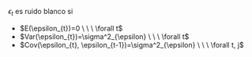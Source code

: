 $\epsilon_{t}$ es ruido blanco si

- $E(\epsilon_{t})=0 \ \ \ \forall t$
- $Var(\epsilon_{t})=\sigma^2_{\epsilon} \ \ \ \forall t$
- $Cov(\epsilon_{t}, \epsilon_{t-1})=\sigma^2_{\epsilon} \ \ \ \forall t, j$
